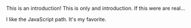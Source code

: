 This is an introduction! This is only and introduction.  If this were are real...

I like the JavaScript path.  It's my favorite.
